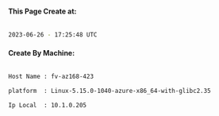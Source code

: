 
   
#### This Page Create at:

```bash

2023-06-26 - 17:25:48 UTC

```

#### Create By Machine:

```bash

Host Name : fv-az168-423

platform  : Linux-5.15.0-1040-azure-x86_64-with-glibc2.35

Ip Local  : 10.1.0.205

```

